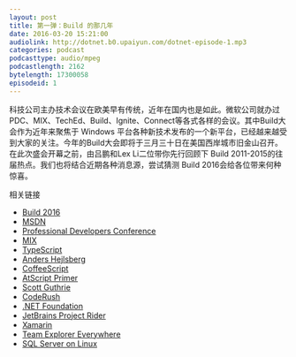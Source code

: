 ```yaml
---
layout: post
title: 第一弹：Build 的那几年
date: 2016-03-20 15:21:00
audiolink: http://dotnet.b0.upaiyun.com/dotnet-episode-1.mp3
categories: podcast 
podcasttype: audio/mpeg
podcastlength: 2162
bytelength: 17300058 
episodeid: 1
---
```


科技公司主办技术会议在欧美早有传统，近年在国内也是如此。微软公司就办过PDC、MIX、TechEd、Build、Ignite、Connect等各式各样的会议。其中Build大会作为近年来聚焦于 Windows 平台各种新技术发布的一个新平台，已经越来越受到大家的关注。今年的Build大会即将于三月三十日在美国西岸城市旧金山召开。在此次盛会开幕之前，由吕鹏和Lex Li二位带你先行回顾下 Build 2011-2015的往届热点。我们也将结合近期各种消息源，尝试猜测 Build 2016会给各位带来何种惊喜。

相关链接

* [Build 2016](https://build.microsoft.com/)
* [MSDN](https://msdn.com)
* [Professional Developers Conference](https://en.wikipedia.org/wiki/Professional_Developers_Conference)
* [MIX](https://www.microsoft.com/events/mix/)
* [TypeScript](http://www.typescriptlang.org/)
* [Anders Hejlsberg](https://en.wikipedia.org/wiki/Anders_Hejlsberg)
* [CoffeeScript](http://coffeescript.org/)
* [AtScript Primer](https://docs.google.com/document/d/11YUzC-1d0V1-Q3V0fQ7KSit97HnZoKVygDxpWzEYW0U/mobilebasic?pli=1&viewopt=127)
* [Scott Guthrie](https://weblogs.asp.net/scottgu)
* [CodeRush](https://www.google.com/search?q=coderush&oq=coderush&aqs=chrome..69i57.18214j0j7&sourceid=chrome&es_sm=93&ie=UTF-8)
* [.NET Foundation](http://www.dotnetfoundation.org/)
* [JetBrains Project Rider](https://www.jetbrains.com/rider/)
* [Xamarin](http://http://xamarin.com/)
* [Team Explorer Everywhere](https://github.com/Microsoft/team-explorer-everywhere)
* [SQL Server on Linux](https://blogs.microsoft.com/blog/2016/03/07/announcing-sql-server-on-linux/)
